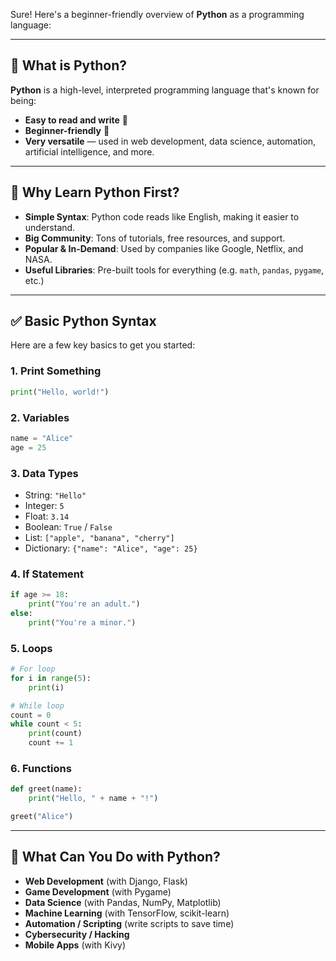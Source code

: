 Sure! Here's a beginner-friendly overview of **Python** as a programming language:

---

## 🐍 What is Python?

**Python** is a high-level, interpreted programming language that's known for being:

* **Easy to read and write** 🧾
* **Beginner-friendly** 🚀
* **Very versatile** — used in web development, data science, automation, artificial intelligence, and more.

---

## 🧠 Why Learn Python First?

* **Simple Syntax**: Python code reads like English, making it easier to understand.
* **Big Community**: Tons of tutorials, free resources, and support.
* **Popular & In-Demand**: Used by companies like Google, Netflix, and NASA.
* **Useful Libraries**: Pre-built tools for everything (e.g. `math`, `pandas`, `pygame`, etc.)

---

## ✅ Basic Python Syntax

Here are a few key basics to get you started:

### 1. **Print Something**

```python
print("Hello, world!")
```

### 2. **Variables**

```python
name = "Alice"
age = 25
```

### 3. **Data Types**

* String: `"Hello"`
* Integer: `5`
* Float: `3.14`
* Boolean: `True` / `False`
* List: `["apple", "banana", "cherry"]`
* Dictionary: `{"name": "Alice", "age": 25}`

### 4. **If Statement**

```python
if age >= 18:
    print("You're an adult.")
else:
    print("You're a minor.")
```

### 5. **Loops**

```python
# For loop
for i in range(5):
    print(i)

# While loop
count = 0
while count < 5:
    print(count)
    count += 1
```

### 6. **Functions**

```python
def greet(name):
    print("Hello, " + name + "!")

greet("Alice")
```

---

## 🔧 What Can You Do with Python?

* **Web Development** (with Django, Flask)
* **Game Development** (with Pygame)
* **Data Science** (with Pandas, NumPy, Matplotlib)
* **Machine Learning** (with TensorFlow, scikit-learn)
* **Automation / Scripting** (write scripts to save time)
* **Cybersecurity / Hacking**
* **Mobile Apps** (with Kivy)

